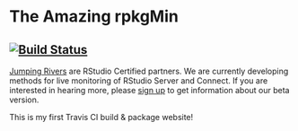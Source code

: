 # The Amazing rpkgMin

[![Build Status](https://travis-ci.com/jananiravi/rpkg-min.svg?branch=master)](https://travis-ci.com/jananiravi/rpkg-min)
---

[Jumping Rivers](https://jumpingrivers.com) are RStudio Certified partners. We are currently developing
methods for live monitoring of RStudio Server and Connect. If you are interested
in hearing more, please [sign up](https://jumpingrivers.typeform.com/to/RCUweI) to 
get information about our beta version.

This is my first Travis CI build & package website!